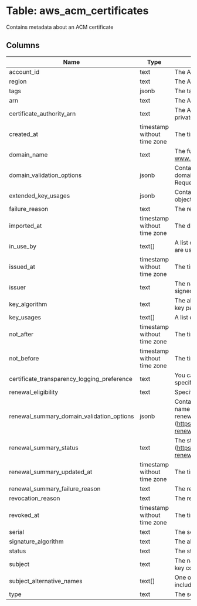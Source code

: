 
# Table: aws_acm_certificates
Contains metadata about an ACM certificate
## Columns
| Name        | Type           | Description  |
| ------------- | ------------- | -----  |
|account_id|text|The AWS Account ID of the resource|
|region|text|The AWS Region of the resource|
|tags|jsonb|The tags that have been applied to the ACM certificate.|
|arn|text|The Amazon Resource Name (ARN) of the certificate|
|certificate_authority_arn|text|The Amazon Resource Name (ARN) of the ACM PCA private certificate authority (CA) that issued the certificate|
|created_at|timestamp without time zone|The time at which the certificate was requested|
|domain_name|text|The fully qualified domain name for the certificate, such as www.example.com or example.com|
|domain_validation_options|jsonb|Contains information about the initial validation of each domain name that occurs as a result of the RequestCertificate request|
|extended_key_usages|jsonb|Contains a list of Extended Key Usage X.509 v3 extension objects|
|failure_reason|text|The reason the certificate request failed|
|imported_at|timestamp without time zone|The date and time at which the certificate was imported|
|in_use_by|text[]|A list of ARNs for the Amazon Web Services resources that are using the certificate|
|issued_at|timestamp without time zone|The time at which the certificate was issued|
|issuer|text|The name of the certificate authority that issued and signed the certificate|
|key_algorithm|text|The algorithm that was used to generate the public-private key pair|
|key_usages|text[]|A list of Key Usage X.509 v3 extension objects|
|not_after|timestamp without time zone|The time after which the certificate is not valid|
|not_before|timestamp without time zone|The time before which the certificate is not valid|
|certificate_transparency_logging_preference|text|You can opt out of certificate transparency logging by specifying the DISABLED option|
|renewal_eligibility|text|Specifies whether the certificate is eligible for renewal|
|renewal_summary_domain_validation_options|jsonb|Contains information about the validation of each domain name in the certificate, as it pertains to ACM's managed renewal (https://docs.aws.amazon.com/acm/latest/userguide/acm-renewal.html)|
|renewal_summary_status|text|The status of ACM's managed renewal (https://docs.aws.amazon.com/acm/latest/userguide/acm-renewal.html) of the certificate|
|renewal_summary_updated_at|timestamp without time zone|The time at which the renewal summary was last updated|
|renewal_summary_failure_reason|text|The reason that a renewal request was unsuccessful|
|revocation_reason|text|The reason the certificate was revoked|
|revoked_at|timestamp without time zone|The time at which the certificate was revoked|
|serial|text|The serial number of the certificate|
|signature_algorithm|text|The algorithm that was used to sign the certificate|
|status|text|The status of the certificate|
|subject|text|The name of the entity that is associated with the public key contained in the certificate|
|subject_alternative_names|text[]|One or more domain names (subject alternative names) included in the certificate|
|type|text|The source of the certificate|
